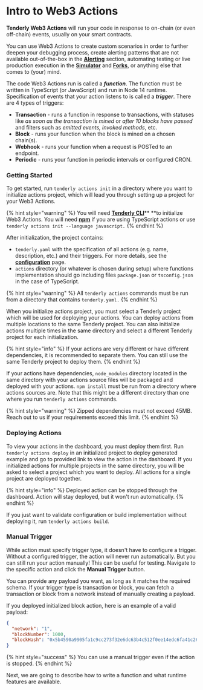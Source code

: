 # Intro to Web3 Actions

**Tenderly Web3 Actions** will run your code in response to on-chain (or even off-chain) events, usually on your smart contracts.&#x20;

You can use Web3 Actions to create custom scenarios in order to further deepen your debugging process, create alerting patterns that are not available out-of-the-box in the [**Alerting**](../alerts/creating-an-alert/) section, automating testing or live production execution in the [**Simulator**](../simulations-and-forks/how-to-simulate-a-transaction/) and [**Forks**](../simulations-and-forks/how-to-create-a-fork/), or anything else that comes to (your) mind.

The code Web3 Actions run is called a _**function**_. The function must be written in TypeScript (or JavaScript) and run in Node 14 runtime. Specification of events that your action listens to is called a _**trigger**_. There are 4 types of triggers:

* **Transaction** - runs a function in response to transactions, with statuses like _as soon as the transaction is mined_ or _after 10 blocks have passed_ and filters such as _emitted events,_ _invoked methods_, etc.
* **Block** - runs your function when the block is mined on a chosen chain(s).
* **Webhook** - runs your function when a request is POSTed to an endpoint.
* **Periodic** - runs your function in periodic intervals or configured CRON.

### Getting Started

To get started,  run `tenderly actions init` in a directory where you want to initialize actions project, which will lead you through setting up a project for your Web3 Actions.

{% hint style="warning" %}
You will need [**Tenderly CLI**](https://github.com/Tenderly/tenderly-cli)** **to initialize Web3 Actions. You will need [**npm**](https://www.npmjs.com) if you are using TypeScript actions or use `tenderly actions init --language javascript.`
{% endhint %}

After initialization, the project contains:

* `tenderly.yaml` with the specification of all actions (e.g. name, description, etc.) and their triggers. For more details, see the [**configuration**](configuration.md) page.
* `actions` directory (or whatever is chosen during setup) where functions implementation should go including files `package.json` or `tsconfig.json` in the case of TypeScript.

{% hint style="warning" %}
All `tenderly actions` commands must be run from a directory that contains `tenderly.yaml.`
{% endhint %}

When you initialize actions project, you must select a Tenderly project which will be used for deploying your actions. You can deploy actions from multiple locations to the same Tenderly project. You can also initialize actions multiple times in the same directory and select a different Tenderly project for each initialization.&#x20;

{% hint style="info" %}
If your actions are very different or have different dependencies, it is recommended to separate them. You can still use the same Tenderly project to deploy them.
{% endhint %}

If your actions have dependencies, `node_modules` directory located in the same directory with your actions source files will be packaged and deployed with your actions. `npm install` must be run from a directory where actions sources are. Note that this might be a different directory than one where you run `tenderly actions` commands.&#x20;

{% hint style="warning" %}
Zipped dependencies must not exceed 45MB. Reach out to us if your requirements exceed this limit.
{% endhint %}

### Deploying Actions

To view your actions in the dashboard, you must deploy them first. Run `tenderly actions deploy` in an initialized project to deploy generated example and go to provided link to view the action in the dashboard. If you initialized actions for multiple projects in the same directory, you will be asked to select a project which you want to deploy. All actions for a single project are deployed together.

{% hint style="info" %}
Deployed action can be stopped through the dashboard. Action will stay deployed, but it won't run automatically.
{% endhint %}

If you just want to validate configuration or build implementation without deploying it, run `tenderly actions build`.

### Manual Trigger

While action must specify trigger type, it doesn't have to configure a trigger. Without a configured trigger, the action will never run automatically. But you can still run your action manually! This can be useful for testing. Navigate to the specific action and click the **Manual Trigger** button.

You can provide any payload you want, as long as it matches the required schema. If your trigger type is transaction or block, you can fetch a transaction or block from a network instead of manually creating a payload.

If you deployed initialized block action, here is an example of a valid payload:

```json
{
  "network": "1",
  "blockNumber": 1000,
  "blockHash": "0x5b4590a9905fa1c9cc273f32e6dc63b4c512f0ee14edc6fa41c26b416a7b5d58"
}
```

{% hint style="success" %}
You can use a manual trigger even if the action is stopped.
{% endhint %}

Next, we are going to describe how to write a function and what runtime features are available.
